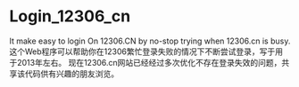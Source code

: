# Login_12306_cn
It make easy to login On  12306.CN by no-stop trying when 12306.cn is busy.
这个Web程序可以帮助你在12306繁忙登录失败的情况下不断尝试登录，写于用于2013年左右。
现在12306.cn网站已经经过多次优化不存在登录失效的问题，共享该代码供有兴趣的朋友浏览。
